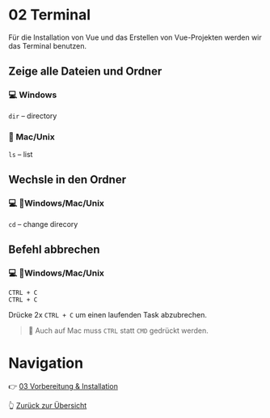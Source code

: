 # 02 Terminal
Für die Installation von Vue und das Erstellen von Vue-Projekten werden wir das Terminal benutzen.

## Zeige alle Dateien und Ordner

### 💻 Windows
```dir``` – directory

### 🍎 Mac/Unix
```ls``` – list

## Wechsle in den Ordner
### 💻 🍎Windows/Mac/Unix

`cd` – change direcory

## Befehl abbrechen
### 💻 🍎Windows/Mac/Unix
```
CTRL + C
CTRL + C
```

Drücke 2x `CTRL + C` um einen laufenden Task abzubrechen.

>🧠 Auch auf Mac muss `CTRL` statt `CMD` gedrückt werden.

# Navigation
👉 [03 Vorbereitung & Installation](03_Vorbereitung.md)

👆 [Zurück zur Übersicht](https://github.com/Interaktive-Medien/VUE-FOR-MMA)
